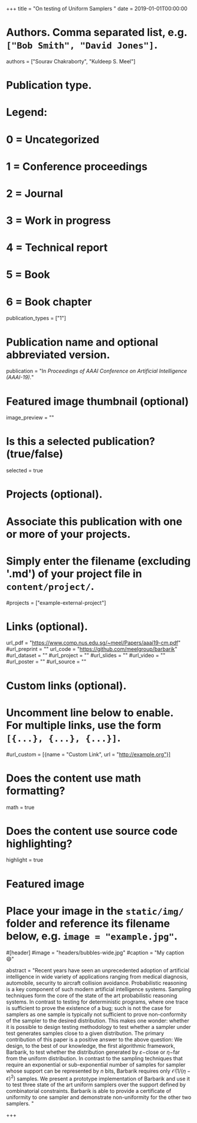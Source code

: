 +++
title = "On testing of Uniform Samplers "
date = 2019-01-01T00:00:00

# Authors. Comma separated list, e.g. `["Bob Smith", "David Jones"]`.
authors = ["Sourav Chakraborty", "Kuldeep S. Meel"]

# Publication type.
# Legend:
# 0 = Uncategorized
# 1 = Conference proceedings
# 2 = Journal
# 3 = Work in progress
# 4 = Technical report
# 5 = Book
# 6 = Book chapter
publication_types = ["1"]

# Publication name and optional abbreviated version.
publication = "In *Proceedings of AAAI Conference on Artificial Intelligence (AAAI-19).*"


# Featured image thumbnail (optional)
image_preview = ""

# Is this a selected publication? (true/false)
selected = true

# Projects (optional).
#   Associate this publication with one or more of your projects.
#   Simply enter the filename (excluding '.md') of your project file in `content/project/`.
#projects = ["example-external-project"]


# Links (optional).
url_pdf = "https://www.comp.nus.edu.sg/~meel/Papers/aaai19-cm.pdf"
#url_preprint = ""
url_code = "https://github.com/meelgroup/barbarik"
#url_dataset = ""
#url_project = ""
#url_slides = ""
#url_video = ""
#url_poster = ""
#url_source = ""

# Custom links (optional).
#   Uncomment line below to enable. For multiple links, use the form `[{...}, {...}, {...}]`.
#url_custom = [{name = "Custom Link", url = "http://example.org"}]

# Does the content use math formatting?
math = true

# Does the content use source code highlighting?
highlight = true

# Featured image
# Place your image in the `static/img/` folder and reference its filename below, e.g. `image = "example.jpg"`.
#[header]
#image = "headers/bubbles-wide.jpg"
#caption = "My caption :smile:"

abstract = "Recent years have seen an unprecedented adoption of artificial intelligence in wide variety of applications ranging from medical diagnosis, automobile, security to aircraft collision avoidance. Probabilistic reasoning is a key component of such modern artificial intelligence systems. Sampling techniques form the core of the state of the art probabilistic reasoning systems. In contrast to testing for deterministic programs, where one trace is sufficient to prove the existence of a bug; such is not the case for samplers as one sample is typically not sufficient to prove non-conformity of the sampler to the desired distribution. This makes one wonder: whether it is possible to design testing methodology to test whether a sampler under test generates samples close to a given distribution. The primary contribution of this paper is a positive answer to the above question: We design, to the best of our knowledge, the first algorithmic framework, Barbarik, to test whether the distribution generated by $\varepsilon-$close or $\eta-$far from the uniform distribution. In contrast to the sampling techniques that require an exponential or sub-exponential number of samples for sampler whose support can be represented by $n$ bits, Barbarik requires only $\mathcal{O}(1/(\eta-\varepsilon)^2)$ samples. We present a prototype implementation of Barbarik and use it to test three state of the art uniform samplers over the support defined by combinatorial constraints. Barbarik is able to provide a certificate of uniformity to one sampler and demonstrate non-uniformity for the other two samplers.
  "

+++
